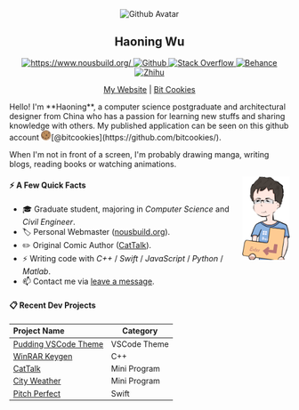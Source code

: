 <p align="center">
 <img width="100px" src="https://avatars.githubusercontent.com/u/18262199" align="center" alt="Github Avatar" />
 <h2 align="center">Haoning Wu</h2>
</p>

<p align="center">
  <a href="#">
  	<img alt="https://www.nousbuild.org/" src="https://img.shields.io/badge/My_Web-ED8384?style=for-the-badge&logo=rss&logoColor=white" />
  </a>
  <a href="https://github.com/windmill0503">
  	<img alt="Github" src="https://img.shields.io/badge/GitHub-100000?style=for-the-badge&logo=github&logoColor=white" />
  </a>
  <a href="https://stackoverflow.com/users/10242225/haoning">
  	<img alt="Stack Overflow" src="https://img.shields.io/badge/Stack_Overflow-FE7A16?style=for-the-badge&logo=stack-overflow&logoColor=white" />
  </a>
  <a href="https://www.behance.net/haoning">
  	<img alt="Behance" src="https://img.shields.io/badge/Behance-105DFB?style=for-the-badge&logo=behance&logoColor=white" />
  </a>
  <a href="https://www.zhihu.com/people/nousbuild">
  	<img alt="Zhihu" src="https://img.shields.io/badge/Zhihu-147FE4?style=for-the-badge&logo=zhihu&logoColor=white" />
  </a>
</p>
<p align="center">
  <a href="https://www.nousbuild.org/">My Website</a> | <a href="https://bitcookies.nousbuild.com/">Bit Cookies</a>
</p>
Hello! I'm **Haoning**, a computer science postgraduate and architectural designer from China who has a passion for learning new stuffs and sharing knowledge with others. My published application can be seen on this github account <img src="assets/bitcookies.svg" width="18px"/>[@bitcookies](https://github.com/bitcookies/).

When I'm not in front of a screen, I'm probably drawing manga, writing blogs, reading books or watching animations.

<p align="right">
  <img height="150px" src="assets/whn.png" align="right" alt="Github Avatar">
</p>


#### ⚡️ A Few Quick Facts

- 🎓 Graduate student, majoring in _Computer Science_ and _Civil Engineer_.
- 🏷 Personal Webmaster ([nousbuild.org](https://www.nousbuild.org/)).
- ✏️ Original Comic Author ([CatTalk](https://cattalk.nousbuild.org/)).
- ⚡ Writing code with _C++_ / _Swift_ / _JavaScript_ / _Python_ / _Matlab_.
- 📫 Contact me via [leave a message](https://www.nousbuild.org/me/connect/).

#### 📋 Recent Dev Projects

| Project Name                                                 | Category     |
| :----------------------------------------------------------- | ------------ |
| [Pudding VSCode Theme](https://github.com/bitcookies/pudding-vscode-theme) | VSCode Theme |
| [WinRAR Keygen](https://github.com/bitcookies/winrar-keygen) | C++          |
| [CatTalk](https://github.nousbuild.com/get-cityweather/)     | Mini Program |
| [City Weather](https://github.nousbuild.com/get-cityweather/) | Mini Program |
| [Pitch Perfect](https://github.com/windmill0503/pitchPerfect) | Swift        |
